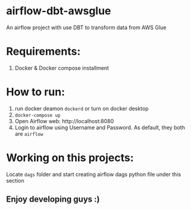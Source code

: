 # airflow-dbt-awsglue
An airflow project with use DBT to transform data from AWS Glue

# Requirements:
1. Docker & Docker compose installment

# How to run:
1. run docker deamon `dockerd` or turn on docker desktop
2. `docker-compose up`
2. Open Airflow web: http://localhost:8080
3. Login to airflow using Username and Password. As default, they both are `airflow`

# Working on this projects:
Locate `dags` folder and start creating airflow dags python file under this section

## Enjoy developing guys :)